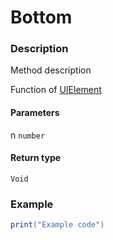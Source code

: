 # Bottom
### Description
Method description

Function of [UIElement](/classes/UIElement/)

#### Parameters
n `number`

#### Return type
`Void`

### Example
```lua
print("Example code")
```
